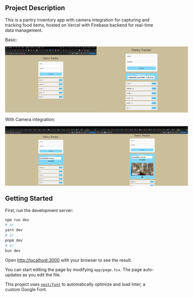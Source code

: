## Project Description
This is a pantry inventory app with camera integration for capturing and tracking food items, hosted on Vercel with Firebase backend for real-time data management.

Basic:
<div style="display: flex; justify-content: space-between;">
    <img src="/public/screen1.png" alt="Screenshot 1" width="300px">
    <img src="/public/screen2.png" alt="Screenshot 2" width="300px">
</div>

With Camera integration:
<div style="display: flex; justify-content: space-between;">
    <img src="/public/screen4.png" alt="Screenshot 3" width="300px">
    <img src="/public/screen3.png" alt="Screenshot 4" width="300px">
</div>



## Getting Started

First, run the development server:

```bash
npm run dev
# or
yarn dev
# or
pnpm dev
# or
bun dev
```

Open [http://localhost:3000](http://localhost:3000) with your browser to see the result.

You can start editing the page by modifying `app/page.tsx`. The page auto-updates as you edit the file.

This project uses [`next/font`](https://nextjs.org/docs/basic-features/font-optimization) to automatically optimize and load Inter, a custom Google Font.
